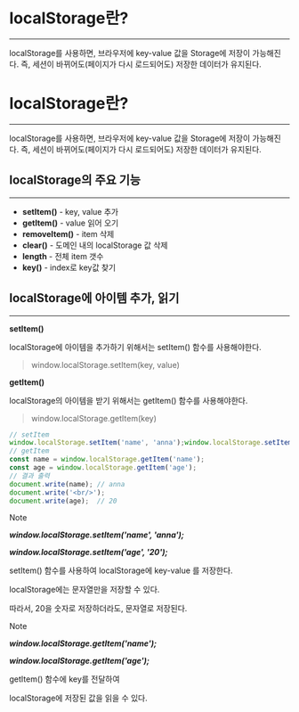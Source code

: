 # localStorage란?
***
localStorage를 사용하면, 브라우저에 key-value 값을 Storage에 저장이 가능해진다.
즉, 세션이 바뀌어도(페이지가 다시 로드되어도) 저장한 데이터가 유지된다.


# localStorage란?
***
localStorage를 사용하면, 브라우저에 key-value 값을 Storage에 저장이 가능해진다.
즉, 세션이 바뀌어도(페이지가 다시 로드되어도) 저장한 데이터가 유지된다.

## localStorage의 주요 기능
***
- **setItem()** - key, value 추가
- **getItem()** - value 읽어 오기
- **removeItem()** - item 삭제
- **clear()** - 도메인 내의 localStorage 값 삭제
- **length** - 전체 item 갯수
- **key()** - index로 key값 찾기


## **localStorage에 아이템 추가, 읽기**
***
**setItem()**

localStorage에 아이템을 추가하기 위해서는 setItem() 함수를 사용해야한다.

> window.localStorage.setItem(key, value)

**getItem()**

localStorage의 아이템을 받기 위해서는 getItem() 함수를 사용해야한다.

> window.localStorage.getItem(key)

```javascript
// setItem
window.localStorage.setItem('name', 'anna');window.localStorage.setItem('age', '20'); 
// getItem
const name = window.localStorage.getItem('name');
const age = window.localStorage.getItem('age');
// 결과 출력
document.write(name); // anna
document.write('<br/>');
document.write(age);  // 20
```

> [!NOTE]
> _**window.localStorage.setItem('name', 'anna');**_
> 
> _**window.localStorage.setItem('age', '20');**_

setItem() 함수를 사용하여 localStorage에 key-value 를 저장한다.

localStorage에는 문자열만을 저장할 수 있다.

따라서, 20을 숫자로 저장하더라도, 문자열로 저장된다.

> [!NOTE]
> _**window.localStorage.getItem('name');**_
> 
> _**window.localStorage.getItem('age');**_

getItem() 함수에 key를 전달하여

localStorage에 저장된 값을 읽을 수 있다.
